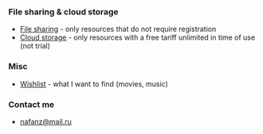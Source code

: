 ### File sharing & cloud storage
* [File sharing](https://nafanz.github.io/filesharing.html) - only resources that do not require registration
* [Cloud storage](https://nafanz.github.io/cloudstorage.html) - only resources with a free tariff unlimited in time of use (not trial)

### Misc
* [Wishlist](https://nafanz.github.io/wishlist.html) - what I want to find (movies, music)

### Contact me 
* nafanz@mail.ru